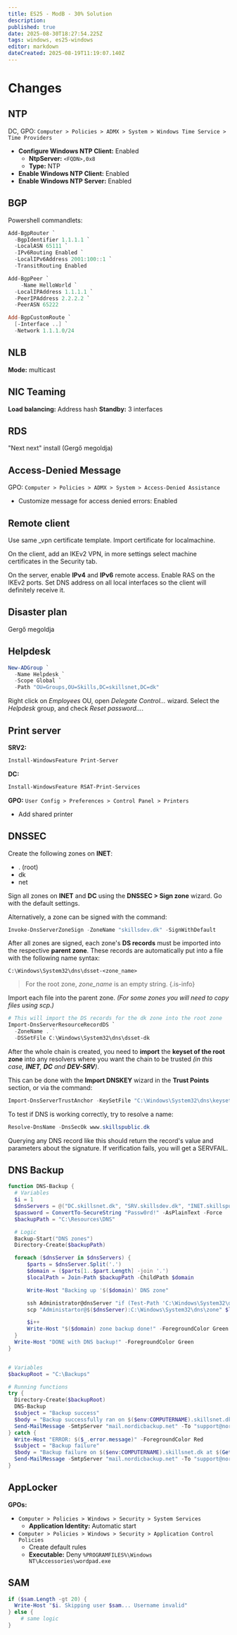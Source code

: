 ```yaml
---
title: ES25 - ModB - 30% Solution
description: 
published: true
date: 2025-08-30T18:27:54.225Z
tags: windows, es25-windows
editor: markdown
dateCreated: 2025-08-19T11:19:07.140Z
---
```


# Changes

## NTP

DC, GPO: `Computer > Policies > ADMX > System > Windows Time Service > Time Providers`

  - **Configure Windows NTP Client:** Enabled
    - **NtpServer:** `<FQDN>,0x8`
    - **Type:** NTP
  - **Enable Windows NTP Client:** Enabled
  - **Enable Windows NTP Server:** Enabled

## BGP

Powershell commandlets:

```powershell
Add-BgpRouter `
  -BgpIdentifier 1.1.1.1 `
  -LocalASN 65111 `
  -IPv6Routing Enabled `
  -LocalIPv6Address 2001:100::1 `
  -TransitRouting Enabled

Add-BgpPeer `
	-Name HelloWorld `
  -LocalIPAddress 1.1.1.1 `
  -PeerIPAddress 2.2.2.2 `
  -PeerASN 65222

Add-BgpCustomRoute `
  [-Interface ..] `
  -Network 1.1.1.0/24
```

## NLB

**Mode:** multicast

## NIC Teaming

**Load balancing:** Address hash
**Standby:** 3 interfaces

## RDS

"Next next" install (Gergő megoldja)

## Access-Denied Message

GPO: `Computer > Policies > ADMX > System > Access-Denied Assistance`

  - Customize message for access denied errors: Enabled

## Remote client

Use same \_vpn certificate template. Import certificate for localmachine.

On the client, add an IKEv2 VPN, in more settings select machine certificates in the Security tab.

On the server, enable **IPv4** and **IPv6** remote access. Enable RAS on the IKEv2 ports. Set DNS address on all local interfaces so the client will definitely receive it.

## Disaster plan

Gergő megoldja

## Helpdesk

```powershell
New-ADGroup `
  -Name Helpdesk `
  -Scope Global `
  -Path "OU=Groups,OU=Skills,DC=skillsnet,DC=dk"
```

Right click on *Employees* OU, open *Delegate Control...* wizard. Select the *Helpdesk* group, and check *Reset password...*.

## Print server

**SRV2:**

```powershell
Install-WindowsFeature Print-Server
```

**DC:**

```powershell
Install-WindowsFeature RSAT-Print-Services
```

**GPO:** `User Config > Preferences > Control Panel > Printers`

  - Add shared printer

## DNSSEC

Create the following zones on **INET**:

- . (root)
- dk
- net

Sign all zones on **INET** and **DC** using the **DNSSEC > Sign zone** wizard. Go with the default settings.

Alternatively, a zone can be signed with the command:

```powershell
Invoke-DnsServerZoneSign -ZoneName "skillsdev.dk" -SignWithDefault
```

After all zones are signed, each zone's **DS records** must be imported into the respective **parent zone**. These records are automatically put into a file with the following name syntax:

```
C:\Windows\System32\dns\dsset-<zone_name>
```

> For the root zone, *zone_name* is an empty string.
{.is-info}

Import each file into the parent zone. *(For some zones you will need to copy files using scp.)*

```powershell
# This will import the DS records for the dk zone into the root zone
Import-DnsServerResourceRecordDS `
  -ZoneName . `
  -DSSetFile C:\Windows\System32\dns\dsset-dk
```

After the whole chain is created, you need to **import** the **keyset of the root zone** into any resolvers where you want the chain to be trusted *(in this case, **INET**, **DC** and **DEV-SRV**)*. 

This can be done with the **Import DNSKEY** wizard in the **Trust Points** section, or via the command:

```powershell
Import-DnsServerTrustAnchor -KeySetFile "C:\Windows\System32\dns\keyset-"
```

To test if DNS is working correctly, try to resolve a name:

```powershell
Resolve-DnsName -DnsSecOk www.skillspublic.dk
```

Querying any DNS record like this should return the record's value and parameters about the signature. If verification fails, you will get a SERVFAIL.

## DNS Backup

```powershell
function DNS-Backup {
  # Variables
  $i = 1
  $dnsServers = @("DC.skillsnet.dk", "SRV.skillsdev.dk", "INET.skillspublic.dk")
  $password = ConvertTo-SecureString "Passw0rd!" -AsPlainText -Force
  $backupPath = "C:\Resources\DNS"

  # Logic
  Backup-Start("DNS zones")
  Directory-Create($backupPath)

  foreach ($dnsServer in $dnsServers) {
      $parts = $dnsServer.Split('.')
      $domain = ($parts[1..$part.Length] -join '.')
      $localPath = Join-Path $backupPath -ChildPath $domain

      Write-Host "Backing up '$($domain)' DNS zone"

      ssh Administrator@dnsServer "if (Test-Path 'C:\Windows\System32\dns\zone') { Remove-Item 'C:\Windows\System32\dns\zone' } Export-DnsServerZone -Name $($domain) -FileName zone"
      scp "Administartor@$($dnsServer):C:\Windows\System32\dns\zone" $localPath

      $i++
      Write-Host "$($domain) zone backup done!" -ForegroundColor Green
  }
  Write-Host "DONE with DNS backup!" -ForegroundColor Green
}


# Variables
$backupRoot = "C:\Backups"

# Running functions
try {
  Directory-Create($backupRoot)
  DNS-Backup
  $subject = "Backup success"
  $body = "Backup successfully ran on $($env:COMPUTERNAME).skillsnet.dk at $(Get-Date)."
  Send-MailMessage -SmtpServer "mail.nordicbackup.net" -To "support@nordicbackup.net" -From "backup@skillsnet.dk" -Body $body -Subject $subject
} catch {
  Write-Host "ERROR: $($_.error.message)" -ForegroundColor Red
  $subject = "Backup failure"
  $body = "Backup failure on $($env:COMPUTERNAME).skillsnet.dk at $(Get-Date).`r`nERROR: $($_.error.message)"
  Send-MailMessage -SmtpServer "mail.nordicbackup.net" -To "support@nordicbackup.net" -From "backup@skillsnet.dk" -Body $body -Subject $subject
}
```

## AppLocker

**GPOs:**

  - `Computer > Policies > Windows > Security > System Services`
    - **Application Identity:** Automatic start
  - `Computer > Policies > Windows > Security > Application Control Policies`
    - Create default rules
    - **Executable:** Deny `%PROGRAMFILES%\Windows NT\Accessories\wordpad.exe`

## SAM

```powershell
if ($sam.Length -gt 20) {
  Write-Host "$i. Skipping user $sam... Username invalid"
} else {
	# same logic
}
```
